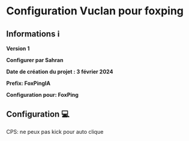 # Configuration Vuclan pour foxping


## Informations ℹ️

**Version 1**

**Configurer par Sahran**

**Date de création du projet : 3 février 2024**

**Prefix: FoxPingIA**

**Configuration pour: FoxPing**

## Configuration 💻
CPS: ne peux pas kick pour auto clique
